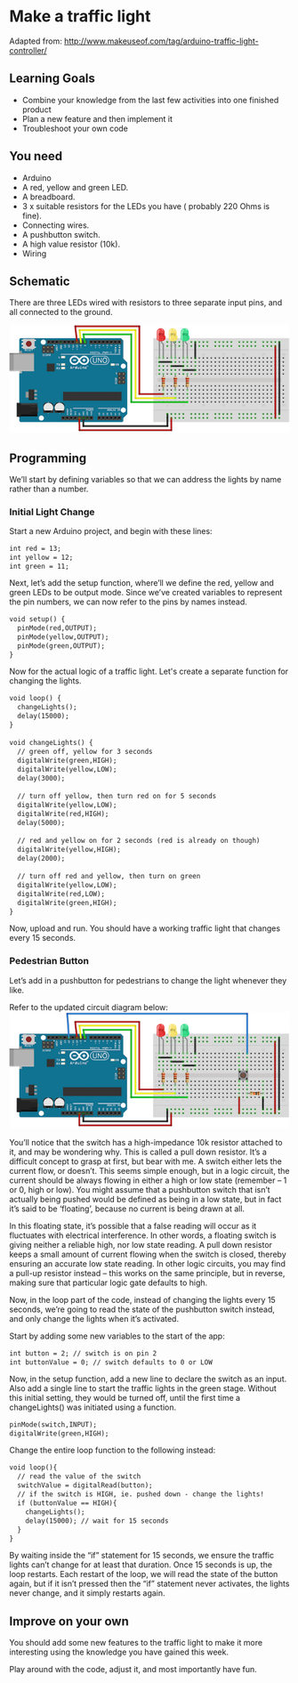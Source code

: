 # Make a traffic light
Adapted from: http://www.makeuseof.com/tag/arduino-traffic-light-controller/

## Learning Goals
- Combine your knowledge from the last few activities into one finished product
- Plan a new feature and then implement it
- Troubleshoot your own code

## You need
- Arduino
- A red, yellow and green LED.
- A breadboard.
- 3 x suitable resistors for the LEDs you have ( probably 220 Ohms is fine).
- Connecting wires.
- A pushbutton switch.
- A high value resistor (10k).
- Wiring

## Schematic
There are three LEDs wired with resistors to three separate input pins, and all connected to the ground.

![Traffic Light Schematic](Arduino_Traffic_Light.png)

## Programming
We’ll start by defining variables so that we can address the lights by name rather than a number.

### Initial Light Change
Start a new Arduino project, and begin with these lines:

```
int red = 13;
int yellow = 12;
int green = 11;
```

Next, let’s add the setup function, where’ll we define the red, yellow and green LEDs to be output mode. Since we’ve created variables to represent the pin numbers, we can now refer to the pins by names instead.

```
void setup() {
  pinMode(red,OUTPUT);
  pinMode(yellow,OUTPUT);
  pinMode(green,OUTPUT);
}
```

Now for the actual logic of a traffic light. Let's create a separate function for changing the lights.

```
void loop() {
  changeLights();
  delay(15000);
}

void changeLights() {
  // green off, yellow for 3 seconds
  digitalWrite(green,HIGH);
  digitalWrite(yellow,LOW);
  delay(3000);

  // turn off yellow, then turn red on for 5 seconds
  digitalWrite(yellow,LOW);
  digitalWrite(red,HIGH);
  delay(5000);

  // red and yellow on for 2 seconds (red is already on though)
  digitalWrite(yellow,HIGH);
  delay(2000);

  // turn off red and yellow, then turn on green
  digitalWrite(yellow,LOW);
  digitalWrite(red,LOW);
  digitalWrite(green,HIGH);
}
```

Now, upload and run. You should have a working traffic light that changes every 15 seconds.

### Pedestrian Button
Let’s add in a pushbutton for pedestrians to change the light whenever they like.

Refer to the updated circuit diagram below:
![Traffic Light Schematic with Button](Arduino_Traffic_Light_With_Button.png)

You’ll notice that the switch has a high-impedance 10k resistor attached to it, and may be wondering why. This is called a pull down resistor. It’s a difficult concept to grasp at first, but bear with me.
A switch either lets the current flow, or doesn’t. This seems simple enough, but in a logic circuit, the current should be always flowing in either a high or low state (remember – 1 or 0, high or low). You might assume that a pushbutton switch that isn’t actually being pushed would be defined as being in a low state, but in fact it’s said to be ‘floating’, because no current is being drawn at all.

In this floating state, it’s possible that a false reading will occur as it fluctuates with electrical interference. In other words, a floating switch is giving neither a reliable high, nor low state reading. A pull down resistor keeps a small amount of current flowing when the switch is closed, thereby ensuring an accurate low state reading. In other logic circuits, you may find a pull-up resistor instead – this works on the same principle, but in reverse, making sure that particular logic gate defaults to high.

Now, in the loop part of the code, instead of changing the lights every 15 seconds, we’re going to read the state of the pushbutton switch instead, and only change the lights when it’s activated.

Start by adding some new variables to the start of the app:

```
int button = 2; // switch is on pin 2
int buttonValue = 0; // switch defaults to 0 or LOW
```

Now, in the setup function, add a new line to declare the switch as an input. Also add a single line to start the traffic lights in the green stage. Without this initial setting, they would be turned off, until the first time a changeLights() was initiated using a function.

```
pinMode(switch,INPUT);
digitalWrite(green,HIGH);
```

Change the entire loop function to the following instead:

```
void loop(){
  // read the value of the switch
  switchValue = digitalRead(button);
  // if the switch is HIGH, ie. pushed down - change the lights!
  if (buttonValue == HIGH){
    changeLights();
    delay(15000); // wait for 15 seconds
  }
}
```

By waiting inside the “if” statement for 15 seconds, we ensure the traffic lights can’t change for at least that duration. Once 15 seconds is up, the loop restarts. Each restart of the loop, we will read the state of the button again, but if it isn’t pressed then the “if” statement never activates, the lights never change, and it simply restarts again.

## Improve on your own
You should add some new features to the traffic light to make it more interesting using the knowledge you have gained this week.

Play around with the code, adjust it, and most importantly have fun.
